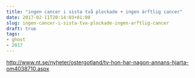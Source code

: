 ```yaml
---
title: "ingen cancer i sista två plockade + ingen ärftlig cancer"
date: 2017-02-11T20:14:03+01:00
slug: ingen-cancer-i-sista-tva-plockade-ingen-arftlig-cancer
draft: true
tags:
- ghost
- 2017
---
```


http://www.nt.se/nyheter/ostergotland/tv-hon-har-nagon-annans-hjarta-om4038710.aspx
